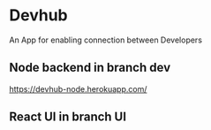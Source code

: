 # Devhub

An App for enabling connection between Developers

## Node backend in branch dev

https://devhub-node.herokuapp.com/

## React UI in branch UI
